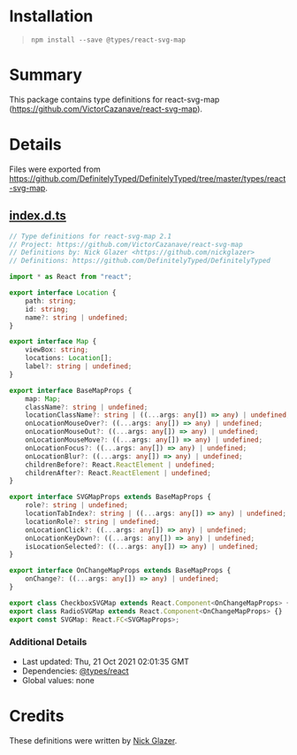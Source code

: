 # Installation
> `npm install --save @types/react-svg-map`

# Summary
This package contains type definitions for react-svg-map (https://github.com/VictorCazanave/react-svg-map).

# Details
Files were exported from https://github.com/DefinitelyTyped/DefinitelyTyped/tree/master/types/react-svg-map.
## [index.d.ts](https://github.com/DefinitelyTyped/DefinitelyTyped/tree/master/types/react-svg-map/index.d.ts)
````ts
// Type definitions for react-svg-map 2.1
// Project: https://github.com/VictorCazanave/react-svg-map
// Definitions by: Nick Glazer <https://github.com/nickglazer>
// Definitions: https://github.com/DefinitelyTyped/DefinitelyTyped

import * as React from "react";

export interface Location {
    path: string;
    id: string;
    name?: string | undefined;
}

export interface Map {
    viewBox: string;
    locations: Location[];
    label?: string | undefined;
}

export interface BaseMapProps {
    map: Map;
    className?: string | undefined;
    locationClassName?: string | ((...args: any[]) => any) | undefined;
    onLocationMouseOver?: ((...args: any[]) => any) | undefined;
    onLocationMouseOut?: ((...args: any[]) => any) | undefined;
    onLocationMouseMove?: ((...args: any[]) => any) | undefined;
    onLocationFocus?: ((...args: any[]) => any) | undefined;
    onLocationBlur?: ((...args: any[]) => any) | undefined;
    childrenBefore?: React.ReactElement | undefined;
    childrenAfter?: React.ReactElement | undefined;
}

export interface SVGMapProps extends BaseMapProps {
    role?: string | undefined;
    locationTabIndex?: string | ((...args: any[]) => any) | undefined;
    locationRole?: string | undefined;
    onLocationClick?: ((...args: any[]) => any) | undefined;
    onLocationKeyDown?: ((...args: any[]) => any) | undefined;
    isLocationSelected?: ((...args: any[]) => any) | undefined;
}

export interface OnChangeMapProps extends BaseMapProps {
    onChange?: ((...args: any[]) => any) | undefined;
}

export class CheckboxSVGMap extends React.Component<OnChangeMapProps> {}
export class RadioSVGMap extends React.Component<OnChangeMapProps> {}
export const SVGMap: React.FC<SVGMapProps>;

````

### Additional Details
 * Last updated: Thu, 21 Oct 2021 02:01:35 GMT
 * Dependencies: [@types/react](https://npmjs.com/package/@types/react)
 * Global values: none

# Credits
These definitions were written by [Nick Glazer](https://github.com/nickglazer).
